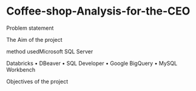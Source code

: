 # Coffee-shop-Analysis-for-the-CEO

Problem statement 

The Aim of the project

method usedMicrosoft SQL Server

Databricks
•
DBeaver
•
SQL Developer
•
Google BigQuery
•
MySQL Workbench



Objectives of the project
